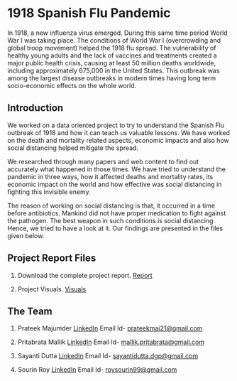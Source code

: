 # 1918 Spanish Flu Pandemic

In 1918, a new influenza virus emerged. During this same time period World War I was taking place. The conditions of World War I (overcrowding and global troop movement) helped the 1918 flu spread. The vulnerability of healthy young adults and the lack of vaccines and treatments created a major public health crisis, causing at least 50 million deaths worldwide, including approximately 675,000 in the United States. This outbreak was among the largest disease outbreaks in modern times having long term socio-economic effects on the whole world.

## Introduction

We worked on a data oriented project to try to understand the Spanish Flu outbreak of 1918 and how it can teach us valuable lessons.
We have worked on the death and mortality related aspects, economic impacts and also how social distancing helped mitigate the spread.

We researched through many papers and web content to find out accurately what happened in those times. We have tried to understand the pandemic in three ways, how it affected deaths and mortality rates, its economic impact on the world and how effective was social distancing in fighting this invisible enemy.

The reason of working on social distancing is that, it occurred in a time before antibiotics. Mankind did not have proper medication to fight against the pathogen. The best weapon in such conditions is social distancing. Hence, we tried to have a look at it.
Our findings are presented in the files given below.

## Project Report Files

1. Download the complete project report.
   [Report](https://drive.google.com/open?id=1s5TQZrbwu5dJLKJzQMYQy4ksnUDvGk3d)
   
2. Project Visuals.
   [Visuals](https://drive.google.com/open?id=1zmnIgVSMa6SVZQXzf-eIs_RF4ZSRBYvo)


## The Team

1. Prateek Majumder [LinkedIn](https://www.linkedin.com/in/prateek-majumder-1032a816b/)
   Email Id- prateekmaj21@gmail.com

2. Pritabrata Mallik [LinkedIn](https://www.linkedin.com/in/pritabrata-mallik/)
   Email Id- mallik.pritabrata@gmail.com

3. Sayanti Dutta [LinkedIn](https://www.linkedin.com/in/sayanti-dutta-589079170/)
   Email Id- sayantidutta.dgp@gmail.com

4. Sourin Roy [LinkedIn](https://www.linkedin.com/in/sourin-roy-81835119b/)
   Email Id- roysourin99@gmail.com

